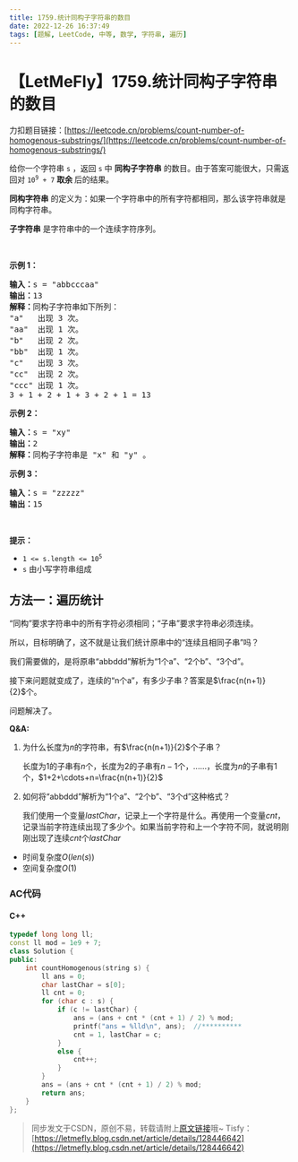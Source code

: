 ```yaml
---
title: 1759.统计同构子字符串的数目
date: 2022-12-26 16:37:49
tags: [题解, LeetCode, 中等, 数学, 字符串, 遍历]
---
```


# 【LetMeFly】1759.统计同构子字符串的数目

力扣题目链接：[https://leetcode.cn/problems/count-number-of-homogenous-substrings/](https://leetcode.cn/problems/count-number-of-homogenous-substrings/)

<p>给你一个字符串 <code>s</code> ，返回<em> </em><code>s</code><em> </em>中 <strong>同构子字符串</strong> 的数目。由于答案可能很大，只需返回对 <code>10<sup>9</sup> + 7</code> <strong>取余 </strong>后的结果。</p>

<p><strong>同构字符串</strong> 的定义为：如果一个字符串中的所有字符都相同，那么该字符串就是同构字符串。</p>

<p><strong>子字符串</strong> 是字符串中的一个连续字符序列。</p>

<p> </p>

<p><strong>示例 1：</strong></p>

<pre><strong>输入：</strong>s = "abbcccaa"
<strong>输出：</strong>13
<strong>解释：</strong>同构子字符串如下所列：
"a"   出现 3 次。
"aa"  出现 1 次。
"b"   出现 2 次。
"bb"  出现 1 次。
"c"   出现 3 次。
"cc"  出现 2 次。
"ccc" 出现 1 次。
3 + 1 + 2 + 1 + 3 + 2 + 1 = 13</pre>

<p><strong>示例 2：</strong></p>

<pre><strong>输入：</strong>s = "xy"
<strong>输出：</strong>2
<strong>解释：</strong>同构子字符串是 "x" 和 "y" 。</pre>

<p><strong>示例 3：</strong></p>

<pre><strong>输入：</strong>s = "zzzzz"
<strong>输出：</strong>15
</pre>

<p> </p>

<p><strong>提示：</strong></p>

<ul>
	<li><code>1 &lt;= s.length &lt;= 10<sup>5</sup></code></li>
	<li><code>s</code> 由小写字符串组成</li>
</ul>


    
## 方法一：遍历统计

“同构”要求字符串中的所有字符必须相同；“子串”要求字符串必须连续。

所以，目标明确了，这不就是让我们统计原串中的“连续且相同子串”吗？

我们需要做的，是将原串“abbddd”解析为“1个a”、“2个b”、“3个d”。

接下来问题就变成了，连续的“n个a”，有多少子串？答案是$\frac{n(n+1)}{2}$个。

问题解决了。

**Q&A:**

1. 为什么长度为$n$的字符串，有$\frac{n(n+1)}{2}$个子串？

   长度为$1$的子串有$n$个，长度为$2$的子串有$n-1$个，......，长度为$n$的子串有$1$个，$1+2+\cdots+n=\frac{n(n+1)}{2}$

2. 如何将“abbddd”解析为“1个a”、“2个b”、“3个d”这种格式？

   我们使用一个变量$lastChar$，记录上一个字符是什么。再使用一个变量$cnt$，记录当前字符连续出现了多少个。如果当前字符和上一个字符不同，就说明刚刚出现了连续$cnt$个$lastChar$

+ 时间复杂度$O(len(s))$
+ 空间复杂度$O(1)$

### AC代码

#### C++

```cpp
typedef long long ll;
const ll mod = 1e9 + 7;
class Solution {
public:
    int countHomogenous(string s) {
        ll ans = 0;
        char lastChar = s[0];
        ll cnt = 0;
        for (char c : s) {
            if (c != lastChar) {
                ans = (ans + cnt * (cnt + 1) / 2) % mod;
                printf("ans = %lld\n", ans);  //**********
                cnt = 1, lastChar = c;
            }
            else {
                cnt++;
            }
        }
        ans = (ans + cnt * (cnt + 1) / 2) % mod;
        return ans;
    }
};
```

> 同步发文于CSDN，原创不易，转载请附上[原文链接](https://leetcode.letmefly.xyz/2022/12/26/LeetCode%201759.%E7%BB%9F%E8%AE%A1%E5%90%8C%E6%9E%84%E5%AD%90%E5%AD%97%E7%AC%A6%E4%B8%B2%E7%9A%84%E6%95%B0%E7%9B%AE/)哦~
> Tisfy：[https://letmefly.blog.csdn.net/article/details/128446642](https://letmefly.blog.csdn.net/article/details/128446642)
